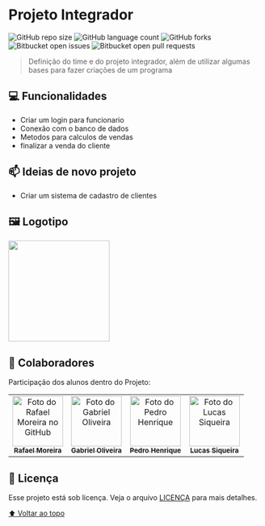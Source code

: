 # Projeto Integrador

<!---Esses são exemplos. Veja https://shields.io para outras pessoas ou para personalizar este conjunto de escudos. Você pode querer incluir dependências, status do projeto e informações de licença aqui--->

![GitHub repo size](https://img.shields.io/github/repo-size/projeto-padaria/Padaria)
![GitHub language count](https://img.shields.io/github/languages/projeto-padaria/Padaria)
![GitHub forks](https://img.shields.io/github/forks/projeto-padaria/Padaria)
![Bitbucket open issues](https://img.shields.io/bitbucket/issues/projeto-padaria/Padaria)
![Bitbucket open pull requests](https://img.shields.io/bitbucket/github.com/projeto-padaria/Padaria)

> Definição do time e do projeto integrador, além de utilizar algumas bases para fazer criações de um programa

## 💻 Funcionalidades

- Criar um login para funcionario
- Conexão com o banco de dados
- Metodos para calculos de vendas
- finalizar a venda do cliente

## 📫 Ideias de novo projeto

- Criar um sistema de cadastro de clientes

## 🖼 Logotipo
<div>
  <img src="interfaces\icons\IMPERADOR DOS PÂES.png" width="200px;" >
</div>


## 🤝 Colaboradores

Participação dos alunos dentro do Projeto:

<table>
  <tr>
    <td align="center">
      <a href="https://github.com/RMCSa">
        <img src="https://avatars.githubusercontent.com/u/125597354?v=4" width="100px;" alt="Foto do Rafael Moreira no GitHub"/><br>
        <sub>
          <b>Rafael Moreira</b>
        </sub>
      </a>
    </td>
    <td align="center">
      <a href="https://github.com/Polabiel">
        <img src="https://avatars.githubusercontent.com/u/40695127?v=4" width="100px;" alt="Foto do Gabriel Oliveira"/><br>
        <sub>
          <b>Gabriel Oliveira</b>
        </sub>
      </a>
    </td>
    <td align="center">
      <a href="https://github.com/PEDRO160126">
        <img src="https://avatars.githubusercontent.com/u/125505087?v=4" width="100px;" alt="Foto do Pedro Henrique"/><br>
        <sub>
          <b>Pedro Henrique</b>
        </sub>
      </a>
    </td>
    <td align="center">
      <a href="https://github.com/LucasSiq12">
        <img src="https://avatars.githubusercontent.com/u/125694952?v=4" width="100px;" alt="Foto do Lucas Siqueira"/><br>
        <sub>
          <b>Lucas Siqueira</b>
        </sub>
      </a>
    </td>
  </tr>
</table>

## 📝 Licença

Esse projeto está sob licença. Veja o arquivo [LICENÇA](LICENSE.md) para mais detalhes.

[⬆ Voltar ao topo](#nome-do-projeto)<br>

